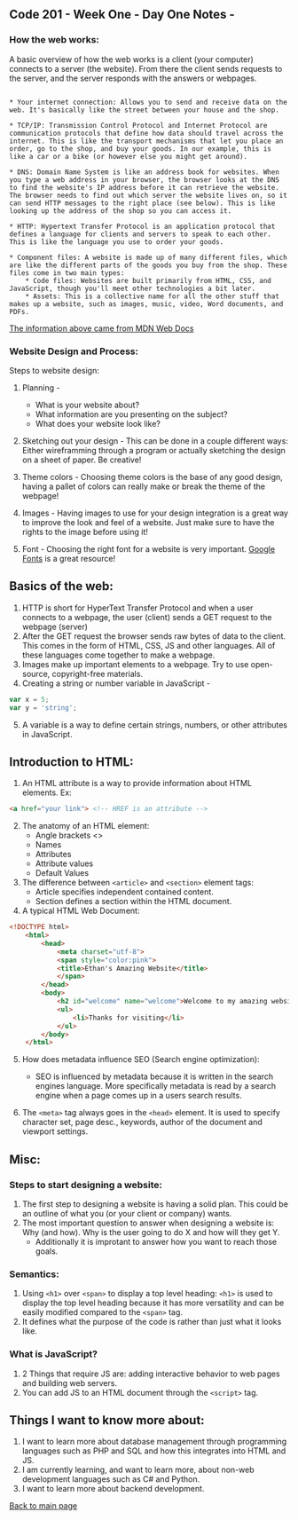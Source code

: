 ## Code 201 - Week One - Day One Notes -

### How the web works:

A basic overview of how the web works is a client (your computer) connects to a server (the website). From there the client sends requests to the server, and the server responds with the answers or webpages.

```In addition to the client and the server, we also need to say hello to:

* Your internet connection: Allows you to send and receive data on the web. It's basically like the street between your house and the shop.

* TCP/IP: Transmission Control Protocol and Internet Protocol are communication protocols that define how data should travel across the internet. This is like the transport mechanisms that let you place an order, go to the shop, and buy your goods. In our example, this is like a car or a bike (or however else you might get around).

* DNS: Domain Name System is like an address book for websites. When you type a web address in your browser, the browser looks at the DNS to find the website's IP address before it can retrieve the website. The browser needs to find out which server the website lives on, so it can send HTTP messages to the right place (see below). This is like looking up the address of the shop so you can access it.

* HTTP: Hypertext Transfer Protocol is an application protocol that defines a language for clients and servers to speak to each other. This is like the language you use to order your goods.

* Component files: A website is made up of many different files, which are like the different parts of the goods you buy from the shop. These files come in two main types:
    * Code files: Websites are built primarily from HTML, CSS, and JavaScript, though you'll meet other technologies a bit later.
    * Assets: This is a collective name for all the other stuff that makes up a website, such as images, music, video, Word documents, and PDFs.
```
[The information above came from MDN Web Docs](https://developer.mozilla.org/en-US/docs/Learn/Getting_started_with_the_web/How_the_Web_works)

### Website Design and Process:

Steps to website design:
1. Planning -
    * What is your website about?
    * What information are you presenting on the subject?
    * What does your website look like?

2. Sketching out your design -
This can be done in a couple different ways: Either wireframming through a program or actually sketching the design on a sheet of paper. Be creative!

3. Theme colors -
Choosing theme colors is the base of any good design, having a pallet of colors can really make or break the theme of the webpage!

4. Images -
Having images to use for your design integration is a great way to improve the look and feel of a website. Just make sure to have the rights to the image before using it!

5. Font -
Choosing the right font for a website is very important. [Google Fonts](https://fonts.google.com/) is a great resource!

## Basics of the web:

1. HTTP is short for HyperText Transfer Protocol and when a user connects to a webpage, the user (client) sends a GET request to the webpage (server)
2. After the GET request the browser sends raw bytes of data to the client. This comes in the form of HTML, CSS, JS and other languages. All of these languages come together to make a webpage.
3. Images make up important elements to a webpage. Try to use open-source, copyright-free materials.
4. Creating a string or number variable in JavaScript -
```js
var x = 5;
var y = 'string';
```
5. A variable is a way to define certain strings, numbers, or other attributes in JavaScript. 

## Introduction to HTML:

1. An HTML attribute is a way to provide information about HTML elements. Ex:
```HTML
<a href="your link"> <!-- HREF is an attribute -->
```
2. The anatomy of an HTML element:
    * Angle brackets <>
    * Names
    * Attributes
    * Attribute values
    * Default Values
3. The difference between ```<article>``` and ```<section>``` element tags:
    * Article specifies independent contained content.
    * Section defines a section within the HTML document.
4. A typical HTML Web Document:
```HTML
<!DOCTYPE html>
    <html>
        <head>
            <meta charset="utf-8">
            <span style="color:pink">
            <title>Ethan's Amazing Website</title>
            </span>
        </head>
        <body>
            <h2 id="welcome" name="welcome">Welcome to my amazing website</h2>
            <ul>
                <li>Thanks for visiting</li>
            </ul>
        </body> 
    </html>
```
5. How does metadata influence SEO (Search engine optimization):
    * SEO is influenced by metadata because it is written in the search engines language. More specifically metadata is read by a search engine when a page comes up in a users search results.

6. The ```<meta>``` tag always goes in the ```<head>``` element. It is used to specify character set, page desc., keywords, author of the document and viewport settings.

## Misc:

### Steps to start designing a website:

1. The first step to designing a website is having a solid plan. This could be an outline of what you (or your client or company) wants.
2. The most important question to answer when designing a website is: Why (and how). Why is the user going to do X and how will they get Y.
    * Additionally it is improtant to answer how you want to reach those goals.

### Semantics:

1. Using ```<h1>``` over ```<span>``` to display a top level heading: ```<h1>``` is used to display the top level heading because it has more versatility and can be easily modified compared to the ```<span>``` tag.
2. It defines what the purpose of the code is rather than just what it looks like.

### What is JavaScript?

1. 2 Things that require JS are: adding interactive behavior to web pages and building web servers.
2. You can add JS to an HTML document through the ```<script>``` tag.


## Things I want to know more about:

1. I want to learn more about database management through programming languages such as PHP and SQL and how this integrates into HTML and JS.
2. I am currently learning, and want to learn more, about non-web development languages such as C# and Python.
3. I want to learn more about backend development. 

[Back to main page](README.md)



